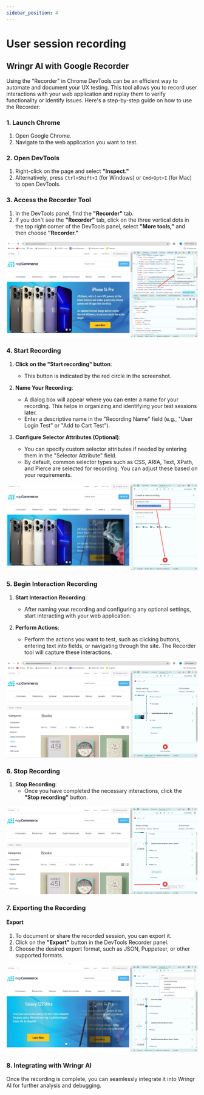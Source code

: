 ```yaml
---
sidebar_position: 4
---
```


# User session recording
## Wringr AI with Google Recorder

Using the "Recorder" in Chrome DevTools can be an efficient way to automate and document your UX testing. This tool allows you to record user interactions with your web application and replay them to verify functionality or identify issues. Here's a step-by-step guide on how to use the Recorder:

### 1. Launch Chrome
1. Open Google Chrome.
2. Navigate to the web application you want to test.

### 2. Open DevTools
1. Right-click on the page and select **"Inspect."**
2. Alternatively, press `Ctrl+Shift+I` (for Windows) or `Cmd+Opt+I` (for Mac) to open DevTools.

### 3. Access the Recorder Tool
1. In the DevTools panel, find the **"Recorder"** tab.
2. If you don't see the **"Recorder"** tab, click on the three vertical dots in the top right corner of the DevTools panel, select **"More tools,"** and then choose **"Recorder."**

![Recorder](/img/recorder1.png)

### 4. Start Recording

1. **Click on the "Start recording" button**:
   - This button is indicated by the red circle in the screenshot.

2. **Name Your Recording**:
   - A dialog box will appear where you can enter a name for your recording. This helps in organizing and identifying your test sessions later.
   - Enter a descriptive name in the "Recording Name" field (e.g., "User Login Test" or "Add to Cart Test").

3. **Configure Selector Attributes (Optional)**:
   - You can specify custom selector attributes if needed by entering them in the "Selector Attribute" field.
   - By default, common selector types such as CSS, ARIA, Text, XPath, and Pierce are selected for recording. You can adjust these based on your requirements.

![Recorder](/img/recorder3.png)

### 5. Begin Interaction Recording

1. **Start Interaction Recording**:
   - After naming your recording and configuring any optional settings, start interacting with your web application.

2. **Perform Actions**:
   - Perform the actions you want to test, such as clicking buttons, entering text into fields, or navigating through the site. The Recorder tool will capture these interactions.

![Recorder](/img/recorder4.png)

### 6. Stop Recording

1. **Stop Recording**:
   - Once you have completed the necessary interactions, click the **"Stop recording"** button.

![Recorder](/img/recorder5.png)

### 7. Exporting the Recording

#### Export
1. To document or share the recorded session, you can export it.
2. Click on the **"Export"** button in the DevTools Recorder panel.
3. Choose the desired export format, such as JSON, Puppeteer, or other supported formats.

![Recorder](/img/recorder7.png)

### 8. Integrating with Wringr AI

Once the recording is complete, you can seamlessly integrate it into Wringr AI for further analysis and debugging.








